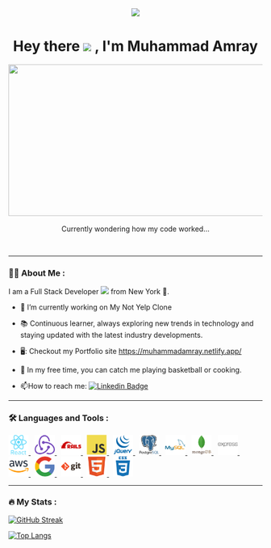<div id="header" align="center">
  <img src="https://media.giphy.com/media/3kPDmoWdBpQPNhCnUG/giphy.gif" width="100"/>
</div>

<h1 align="center">
  Hey there
  <img src="https://media.giphy.com/media/hvRJCLFzcasrR4ia7z/giphy.gif" width="30px"/>
  , I'm Muhammad Amray
</h1>


<div align="center">
  <img src="https://media.giphy.com/media/zOvBKUUEERdNm/giphy.gif" width="600" height="300"/>
</div>
<p align="center"> Currently wondering how my code worked...</p>
<img src="https://komarev.com/ghpvc/?username=muhammadamray&style=flat-square&color=blue" alt=""/>

---

### :man_technologist: About Me :
I am a Full Stack Developer <img src="https://media.giphy.com/media/WUlplcMpOCEmTGBtBW/giphy.gif" width="30"> from New York 🗽.

- :telescope: I’m currently working on My Not Yelp Clone

- :books: Continuous learner, always exploring new trends in technology and staying updated with the latest industry developments.

- 🖥️: Checkout my Portfolio site https://muhammadamray.netlify.app/

- 🍰 In my free time, you can catch me playing basketball or cooking.

- :mailbox:How to reach me: [![Linkedin Badge](https://img.shields.io/badge/-muhammadamray-blue?style=flat&logo=Linkedin&logoColor=white)](https://www.linkedin.com/in/muhammad-amray-b94983207/)

---

### :hammer_and_wrench: Languages and Tools :
<div>
  <a href="https://reactjs.org/" target="_blank" rel="noopener noreferrer">
    <img src="https://github.com/devicons/devicon/blob/master/icons/react/react-original-wordmark.svg" title="React" alt="React" width="40" height="40"/>
  </a>&nbsp;
  <a href="https://redux.js.org/" target="_blank" rel="noopener noreferrer">
    <img src="https://github.com/devicons/devicon/blob/master/icons/redux/redux-original.svg" title="Redux" alt="Redux " width="40" height="40"/>
  </a>&nbsp;
  <a href="https://rubyonrails.org/" target="_blank" rel="noopener noreferrer">
    <img src="https://github.com/devicons/devicon/blob/master/icons/rails/rails-plain-wordmark.svg" title="Ruby on Rails" alt="Ruby on Rails" width="40" height="40"/>
  </a>&nbsp;
  <a href="https://developer.mozilla.org/en-US/docs/Web/JavaScript" target="_blank" rel="noopener noreferrer">
    <img src="https://github.com/devicons/devicon/blob/master/icons/javascript/javascript-original.svg" title="JavaScript" alt="JavaScript" width="40" height="40"/>
  </a>&nbsp;
  <a href="https://jquery.com/" target="_blank" rel="noopener noreferrer">
    <img src="https://github.com/devicons/devicon/blob/master/icons/jquery/jquery-plain-wordmark.svg" title="jQuery" alt="jQuery" width="40" height="40"/>
  </a>&nbsp;
  <a href="https://www.postgresql.org/" target="_blank" rel="noopener noreferrer">
    <img src="https://github.com/devicons/devicon/blob/master/icons/postgresql/postgresql-original-wordmark.svg" title="PostgreSQL" alt="PostgreSQL" width="40" height="40"/>
  </a>&nbsp;
  <a href="https://www.mysql.com/" target="_blank" rel="noopener noreferrer">
    <img src="https://github.com/devicons/devicon/blob/master/icons/mysql/mysql-original-wordmark.svg" title="MySQL"  alt="MySQL" width="40" height="40"/>
  </a>&nbsp;
  <a href="https://www.mongodb.com/" target="_blank" rel="noopener noreferrer">
    <img src="https://github.com/devicons/devicon/blob/master/icons/mongodb/mongodb-original-wordmark.svg" title="MongoDB" alt="MongoDB" width="40" height="40"/>
  </a>&nbsp;
  <a href="https://expressjs.com/" target="_blank" rel="noopener noreferrer">
    <img src="https://github.com/devicons/devicon/blob/master/icons/express/express-original-wordmark.svg" title="Express" alt="Express" width="40" height="40"/>
  </a>&nbsp;
  <a href="https://aws.amazon.com/" target="_blank" rel="noopener noreferrer">
    <img src="https://github.com/devicons/devicon/blob/master/icons/amazonwebservices/amazonwebservices-original-wordmark.svg" title="AWS" alt="AWS" width="40" height="40"/>
  </a>&nbsp;
  <a href="https://cloud.google.com/maps-platform/" target="_blank" rel="noopener noreferrer">
    <img src="https://github.com/devicons/devicon/blob/master/icons/google/google-original.svg" title="Google Maps API" alt="Google Maps API" width="40" height="40"/>
  </a>&nbsp;
  <a href="https://git-scm.com/" target="_blank" rel="noopener noreferrer">
    <img src="https://github.com/devicons/devicon/blob/master/icons/git/git-original-wordmark.svg" title="Git" alt="Git" width="40" height="40"/>
  </a>&nbsp;
  <a href="https://developer.mozilla.org/en-US/docs/Web/HTML" target="_blank" rel="noopener noreferrer">
    <img src="https://github.com/devicons/devicon/blob/master/icons/html5/html5-original.svg" title="HTML5" alt="HTML" width="40" height="40"/>
  </a>&nbsp;
  <a href="https://developer.mozilla.org/en-US/docs/Web/CSS" target="_blank" rel="noopener noreferrer">
    <img src="https://github.com/devicons/devicon/blob/master/icons/css3/css3-plain-wordmark.svg"  title="CSS3" alt="CSS" width="40" height="40"/>
  </a>
</div>

---

### :fire: My Stats :
[![GitHub Streak](http://github-readme-streak-stats.herokuapp.com?user=muhammadamray&theme=dark&background=000000)](https://git.io/streak-stats)

[![Top Langs](https://github-readme-stats.vercel.app/api/top-langs/?username=muhammadamray&layout=compact&theme=vision-friendly-dark)](https://github.com/anuraghazra/github-readme-stats)


